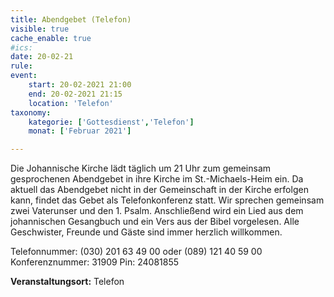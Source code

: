 ```yaml
---
title: Abendgebet (Telefon)
visible: true
cache_enable: true
#ics: 
date: 20-02-21
rule: 
event:
	start: 20-02-2021 21:00
	end: 20-02-2021 21:15
	location: 'Telefon'
taxonomy:
	kategorie: ['Gottesdienst','Telefon']
	monat: ['Februar 2021']

---
```

Die Johannische Kirche lädt täglich um 21 Uhr zum gemeinsam gesprochenen Abendgebet in ihre Kirche im St.-Michaels-Heim ein. Da aktuell das Abendgebet nicht in der Gemeinschaft in der Kirche erfolgen kann, findet das Gebet als Telefonkonferenz statt. Wir sprechen gemeinsam zwei Vaterunser und den 1. Psalm. Anschließend wird ein Lied aus dem johannischen Gesangbuch und ein Vers aus der Bibel vorgelesen. Alle Geschwister, Freunde und Gäste sind immer herzlich willkommen.

Telefonnummer: (030) 201 63 49 00 oder (089) 121 40 59 00
Konferenznummer: 31909
Pin: 24081855



**Veranstaltungsort:** Telefon

